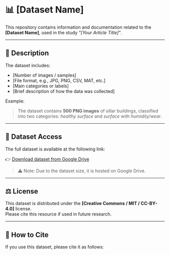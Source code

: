 # 📊 [Dataset Name]

This repository contains information and documentation related to the **[Dataset Name]**, used in the study *"[Your Article Title]"*.  

---

## 📂 Description

The dataset includes:
- [Number of images / samples]
- [File format, e.g., JPG, PNG, CSV, MAT, etc.]
- [Main categories or labels]
- [Brief description of how the data was collected]

Example:  
> The dataset contains **500 PNG images** of sillar buildings, classified into two categories: *healthy surface* and *surface with humidity/wear*.

---

## 🔗 Dataset Access

The full dataset is available at the following link:  

👉 [Download dataset from Google Drive](https://drive.google.com/your-drive-link)  

> ⚠️ Note: Due to the dataset size, it is hosted on Google Drive.

---

## ⚖️ License

This dataset is distributed under the **[Creative Commons / MIT / CC-BY-4.0]** license.  
Please cite this resource if used in future research.  

---

## 📌 How to Cite

If you use this dataset, please cite it as follows:  

